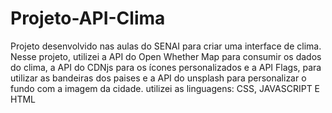 # Projeto-API-Clima

Projeto desenvolvido nas aulas do SENAI para criar uma interface de clima.
Nesse projeto, utilizei a API do Open Whether Map para consumir os dados do clima, a API do CDNjs para os ícones personalizados e a API Flags, para utilizar as bandeiras dos paises e a API do unsplash para personalizar o fundo com a imagem da cidade.
utilizei as linguagens: CSS, JAVASCRIPT E HTML
